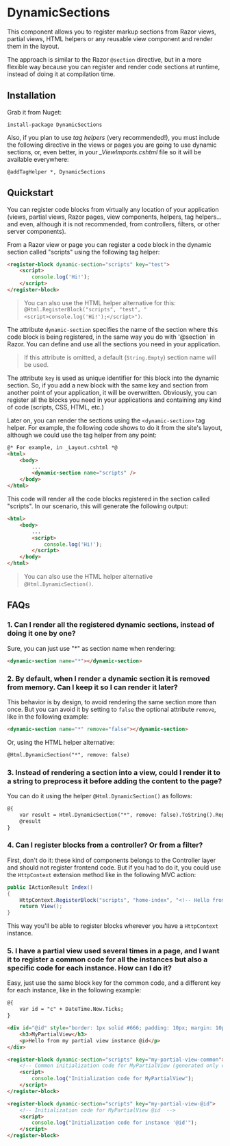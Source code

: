 # DynamicSections

This component allows you to register markup sections from Razor views, partial views, HTML helpers or any reusable view component and render them in the layout.

The approach is similar to the Razor `@section` directive, but in a more flexible way because you can register and render code sections at runtime, instead of doing it at compilation time.

## Installation

Grab it from Nuget:

```
install-package DynamicSections
```
Also, if you plan to use _tag helpers_ (very recommended!), you must include the following directive in the views or pages you are going to use dynamic sections, or, even better, in your *_ViewImports.cshtml* file so it will be available everywhere:
```
@addTagHelper *, DynamicSections
```

## Quickstart

You can register code blocks from virtually any location of your application (views, partial views, Razor pages, view components, helpers, tag helpers... and even, although it is not recommended, from controllers, filters, or other server components).

From a Razor view or page you can register a code block in the dynamic section called "scripts" using the following tag helper:
```html
<register-block dynamic-section="scripts" key="test">
    <script>
        console.log('Hi!');
    </script>
</register-block>
```
> You can also use the HTML helper alternative for this: `@Html.RegisterBlock("scripts", "test", "<script>console.log('Hi!');</script>")`.

The attribute `dynamic-section` specifies the name of the section where this code block is being registered, in the same way you do with '@section` in Razor. You can define and use all the sections you need in your application.

> If this attribute is omitted, a default (`String.Empty`) section name will be used.

The attribute `key` is used as unique identifier for this block into the dynamic section. So, if you add a new block with the same key and section from another point of your application, it will be overwritten. Obviously, you can register all the blocks you need in your applications and containing any kind  of code (scripts, CSS, HTML, etc.)

Later on, you can render the sections using the `<dynamic-section>` tag helper. For example, the following code shows to do it from the site's layout, although we could use the tag helper from any point:
```html
@* For example, in _Layout.cshtml *@
<html>
    <body>
        ...
        <dynamic-section name="scripts" />
    </body>
</html>
```
This code will render all the code blocks registered in the section called "scripts". In our scenario, this will generate the following output:
```html
<html>
    <body>
        ...
        <script>
            console.log('Hi!');
        </script>        
    </body>
</html>
```
> You can also use the HTML helper alternative `@Html.DynamicSection()`.
## FAQs

### 1. Can I render all the registered dynamic sections, instead of doing it one by one?

Sure, you can just use "*" as section name when rendering:
```html
<dynamic-section name="*"></dynamic-section>
```

### 2. By default, when I render a dynamic section it is removed from memory. Can I keep it so I can render it later?
This behavior is by design, to avoid rendering the same section more than once. But you can avoid it by setting to `false` the optional attribute `remove`, like in the following example:
```html
<dynamic-section name="*" remove="false"></dynamic-section>
```
Or, using the HTML helper alternative:
```html
@Html.DynamicSection("*", remove: false)
```

### 3. Instead of rendering a section into a view, could I render it to a string to preprocess it before adding the content to the page?
You can do it using the helper `@Html.DynamicSection()` as follows:
```html
@{
    var result = Html.DynamicSection("*", remove: false).ToString().Replace("e", "E");
    @result
}
```

### 4. Can I register blocks from a controller? Or from a filter?
First, don't do it: these kind of components belongs to the Controller layer and should not register frontend code. But if you had to do it, you could use the `HttpContext` extension method like in the following MVC action:
```cs
public IActionResult Index()
{
    HttpContext.RegisterBlock("scripts", "home-index", "<!-- Hello from the controller! -->");
    return View();
}
```
This way you'll be able to register blocks wherever you have a `HttpContext` instance.

### 5. I have a partial view used several times in a page, and I want it to register a common code for all the instances but also a specific code for each instance. How can I do it?

Easy, just use the same block key for the common code, and a different key for each instance, like in the following example:

```html
@{
    var id = "c" + DateTime.Now.Ticks;
}

<div id="@id" style="border: 1px solid #666; padding: 10px; margin: 10px; background-color: #fafafa">
    <h3>MyPartialView</h3>
    <p>Hello from my partial view instance @id</p>
</div>

<register-block dynamic-section="scripts" key="my-partial-view-common">
    <!-- Common initialization code for MyPartialView (generated only once) -->
    <script>
        console.log("Initialization code for MyPartialView");
    </script>
</register-block>

<register-block dynamic-section="scripts" key="my-partial-view-@id">
    <!-- Initialization code for MyPartialView @id  -->
    <script>
        console.log("Initialization code for instance '@id'");
    </script>
</register-block>
```
